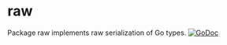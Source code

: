 # raw

Package raw implements raw serialization of Go types. [![GoDoc](https://godoc.org/github.com/coolparadox/go/encoding/raw?status.svg)](https://godoc.org/github.com/coolparadox/go/encoding/raw)
